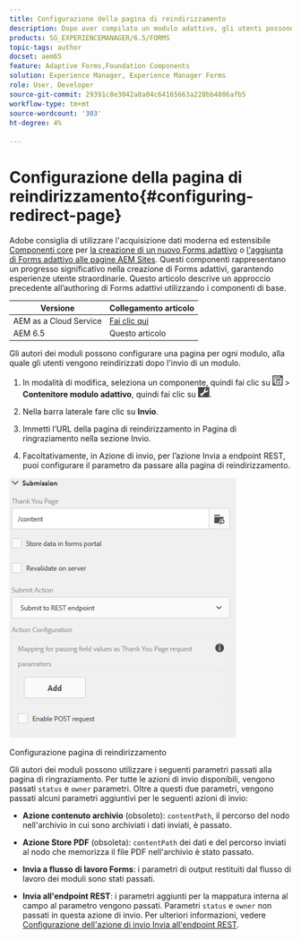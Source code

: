 ```yaml
---
title: Configurazione della pagina di reindirizzamento
description: Dopo aver compilato un modulo adattivo, gli utenti possono essere reindirizzati a una pagina web che gli autori dei moduli possono configurare durante la creazione del modulo.
products: SG_EXPERIENCEMANAGER/6.5/FORMS
topic-tags: author
docset: aem65
feature: Adaptive Forms,Foundation Components
solution: Experience Manager, Experience Manager Forms
role: User, Developer
source-git-commit: 29391c8e3042a8a04c64165663a228bb4886afb5
workflow-type: tm+mt
source-wordcount: '303'
ht-degree: 4%

---
```


# Configurazione della pagina di reindirizzamento{#configuring-redirect-page}

<span class="preview"> Adobe consiglia di utilizzare l&#39;acquisizione dati moderna ed estensibile [Componenti core](https://experienceleague.adobe.com/docs/experience-manager-core-components/using/adaptive-forms/introduction.html?lang=it) per [la creazione di un nuovo Forms adattivo](/help/forms/using/create-an-adaptive-form-core-components.md) o [l&#39;aggiunta di Forms adattivo alle pagine AEM Sites](/help/forms/using/create-or-add-an-adaptive-form-to-aem-sites-page.md). Questi componenti rappresentano un progresso significativo nella creazione di Forms adattivi, garantendo esperienze utente straordinarie. Questo articolo descrive un approccio precedente all’authoring di Forms adattivi utilizzando i componenti di base. </span>

| Versione | Collegamento articolo |
| -------- | ---------------------------- |
| AEM as a Cloud Service | [Fai clic qui](https://experienceleague.adobe.com/docs/experience-manager-cloud-service/content/forms/adaptive-forms-authoring/authoring-adaptive-forms-foundation-components/configure-submit-actions-and-metadata-submission/configuring-redirect-page.html) |
| AEM 6.5 | Questo articolo |

Gli autori dei moduli possono configurare una pagina per ogni modulo, alla quale gli utenti vengono reindirizzati dopo l&#39;invio di un modulo.

1. In modalità di modifica, seleziona un componente, quindi fai clic su ![livello campo](assets/field-level.png) > **Contenitore modulo adattivo**, quindi fai clic su ![cmppr](assets/cmppr.png).

1. Nella barra laterale fare clic su **Invio**.

1. Immetti l’URL della pagina di reindirizzamento in Pagina di ringraziamento nella sezione Invio.
1. Facoltativamente, in Azione di invio, per l’azione Invia a endpoint REST, puoi configurare il parametro da passare alla pagina di reindirizzamento.

![Configurazione pagina di reindirizzamento](assets/thank-you-setting-1.png)

Configurazione pagina di reindirizzamento

Gli autori dei moduli possono utilizzare i seguenti parametri passati alla pagina di ringraziamento. Per tutte le azioni di invio disponibili, vengono passati `status` e `owner` parametri. Oltre a questi due parametri, vengono passati alcuni parametri aggiuntivi per le seguenti azioni di invio:

* **Azione contenuto archivio** (obsoleto): `contentPath`, il percorso del nodo nell&#39;archivio in cui sono archiviati i dati inviati, è passato.

* **Azione Store PDF** (obsoleta): `contentPath` dei dati e del percorso inviati al nodo che memorizza il file PDF nell&#39;archivio è stato passato.

* **Invia a flusso di lavoro Forms**: i parametri di output restituiti dal flusso di lavoro dei moduli sono stati passati.

* **Invia all&#39;endpoint REST**: i parametri aggiunti per la mappatura interna al campo al parametro vengono passati. Parametri `status` e `owner` non passati in questa azione di invio. Per ulteriori informazioni, vedere [Configurazione dell&#39;azione di invio Invia all&#39;endpoint REST](../../forms/using/configuring-submit-actions.md).
